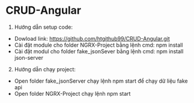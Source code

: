 # CRUD-Angular
1. Hướng dẫn setup code:
+ Dowload link: https://github.com/htgithub99/CRUD-Angular.git
+ Cài đặt module cho folder NGRX-Project bằng lệnh cmd: npm install
+ Cài đặt modul cho folder fake_jsonSever bằng lệnh cmd: npm install json-server
2. Hướng dẫn chạy project:
+ Open folder fake_jsonServer chạy lệnh npm start để chạy dữ liệu fake api
+ Open folder NGRX-Project chạy lệnh npm start 

